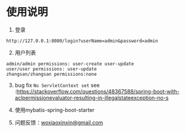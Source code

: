 # 使用说明
1. 登录 
```
http://127.0.0.1:8080/login?userName=admin&password=admin
```
2. 用户列表
```
admin/admin permissions: user-create user-update
user/user permissions: user-update
zhangsan/zhangsan permissions:none
```
3. bug fix ```No ServletContext set```
see :https://stackoverflow.com/questions/48367588/spring-boot-with-aclpermissionevaluator-resulting-in-illegalstateexception-no-s

4. 使用mybatis-spring-boot-starter

5. 问题反馈：woxiaoxinxin@gmail.com